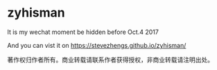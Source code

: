 # zyhisman

It is my wechat moment be hidden before Oct.4 2017

And you can vist it on https://stevezhengs.github.io/zyhisman/

著作权归作者所有。商业转载请联系作者获得授权，非商业转载请注明出处。
